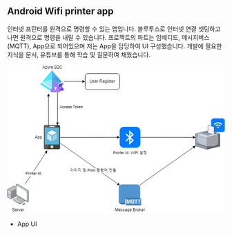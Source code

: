 ## Android Wifi printer app
인터넷 프린터를 원격으로 명령할 수 있는 앱입니다. 블루투스로 인터넷 연결 셋팅하고나면 원격으로 명령을 내릴 수 있습니다. 프로젝트의 파트는 임베디드, 메시지버스(MQTT), App으로 되어있으며 저는 App을 담당하여 UI 구성했습니다. 개발에 필요한 지식을 문서, 유튜브를 통해 학습 및 질문하여 채웠습니다.

![Alt text](<WiFi printer.drawio.png>)

* App UI
